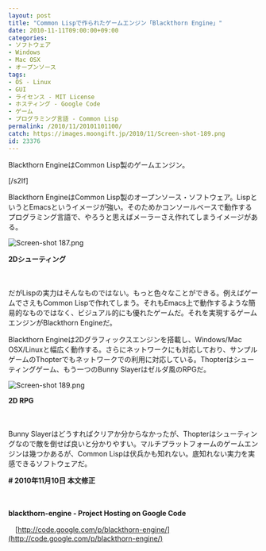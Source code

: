 ```yaml
---
layout: post
title: "Common Lispで作られたゲームエンジン「Blackthorn Engine」"
date: 2010-11-11T09:00:00+09:00
categories:
- ソフトウェア
- Windows
- Mac OSX
- オープンソース
tags: 
- OS - Linux
- GUI
- ライセンス - MIT License
- ホスティング - Google Code
- ゲーム
- プログラミング言語 - Common Lisp
permalink: /2010/11/20101101100/
catch: https://images.moongift.jp/2010/11/Screen-shot-189.png
id: 23376
---
```

  

Blackthorn EngineはCommon Lisp製のゲームエンジン。

[/s2If]  
  

Blackthorn EngineはCommon Lisp製のオープンソース・ソフトウェア。LispというとEmacsというイメージが強い。そのためかコンソールベースで動作するプログラミング言語で、やろうと思えばメーラーさえ作れてしまうイメージがある。

  

![Screen-shot 187.png](https://images.moongift.jp/2010/11/Screen-shot-187.png)  
  
**2Dシューティング**

  

　

  

だがLispの実力はそんなものではない。もっと色々なことができる。例えばゲームでさえもCommon Lispで作れてしまう。それもEmacs上で動作するような簡易的なものではなく、ビジュアル的にも優れたゲームだ。それを実現するゲームエンジンがBlackthorn Engineだ。

  
<!--more-->

Blackthorn Engineは2Dグラフィックスエンジンを搭載し、Windows/Mac OSX/Linuxと幅広く動作する。さらにネットワークにも対応しており、サンプルゲームのThopterでもネットワークでの利用に対応している。Thopterはシューティングゲーム、もう一つのBunny Slayerはゼルダ風のRPGだ。

  

![Screen-shot 189.png](https://images.moongift.jp/2010/11/Screen-shot-189.png)  
  
**2D RPG**

  

　

  

Bunny Slayerはどうすればクリアか分からなかったが、Thopterはシューティングなので敵を倒せば良いと分かりやすい。マルチプラットフォームのゲームエンジンは幾つかあるが、Common Lispは伏兵かも知れない。底知れない実力を実感できるソフトウェアだ。

  

**# 2010年11月10日 本文修正**

  

　

  

**blackthorn-engine - Project Hosting on Google Code**  
  
　[http://code.google.com/p/blackthorn-engine/](http://code.google.com/p/blackthorn-engine/)

  
